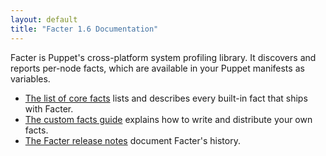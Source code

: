 ```yaml
---
layout: default
title: "Facter 1.6 Documentation"
---
```


Facter is Puppet's cross-platform system profiling library. It discovers and reports per-node facts, which are available in your Puppet manifests as variables.

* [The list of core facts](/facter/1.6/core_facts.html) lists and describes every built-in fact that ships with Facter.
* [The custom facts guide](/facter/1.6/custom_facts.html) explains how to write and distribute your own facts.
* [The Facter release notes](/facter/1.6/core_facts.html) document Facter's history.

